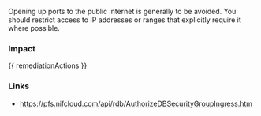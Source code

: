 
Opening up ports to the public internet is generally to be avoided. You should restrict access to IP addresses or ranges that explicitly require it where possible.


### Impact
<!-- Add Impact here -->

<!-- DO NOT CHANGE -->
{{ remediationActions }}

### Links
- https://pfs.nifcloud.com/api/rdb/AuthorizeDBSecurityGroupIngress.htm


